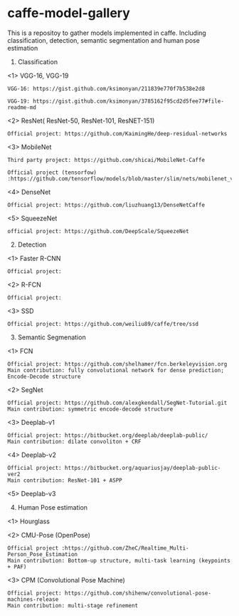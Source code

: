 
# caffe-model-gallery

This is a repositoy to gather models implemented in caffe. Including classification, detection, semantic segmentation and human pose estimation

1. Classification

  <1> VGG-16, VGG-19
  
  	VGG-16: https://gist.github.com/ksimonyan/211839e770f7b538e2d8
	
  	VGG-19: https://gist.github.com/ksimonyan/3785162f95cd2d5fee77#file-readme-md
  
  <2> ResNet( ResNet-50, ResNet-101, ResNET-151)
  
  	Official project: https://github.com/KaimingHe/deep-residual-networks
  <3> MobileNet
  
  	Third party project: https://github.com/shicai/MobileNet-Caffe
	
	Official project (tensorfow) :https://github.com/tensorflow/models/blob/master/slim/nets/mobilenet_v1.md
  <4> DenseNet
  
  	Official project: https://github.com/liuzhuang13/DenseNetCaffe
	
  <5> SqueezeNet
  
  	official project: https://github.com/DeepScale/SqueezeNet

2. Detection

  <1> Faster R-CNN
  
	Official project: 
	
  <2> R-FCN
  
	Official project:
	
  <3> SSD
  
  	Official project: https://github.com/weiliu89/caffe/tree/ssd

3. Semantic Segmenation

  <1> FCN
  
	Official project: https://github.com/shelhamer/fcn.berkeleyvision.org
	Main contribution: fully convolutional network for dense prediction; Encode-Decode structure
	
  <2> SegNet
  
	Official project: https://github.com/alexgkendall/SegNet-Tutorial.git
	Main contribution: symmetric encode-decode structure
	
  <3> Deeplab-v1
  
	Official project: https://bitbucket.org/deeplab/deeplab-public/
	Main contribution: dilate convoliton + CRF
	
  <4> Deeplab-v2
  
	Official project: https://bitbucket.org/aquariusjay/deeplab-public-ver2	 
  	Main contribution: ResNet-101 + ASPP
	
  <5> Deeplab-v3
	
4. Human Pose estimation

  <1> Hourglass
  	
  <2> CMU-Pose (OpenPose)
  
 	Official project :https://github.com/ZheC/Realtime_Multi-Person_Pose_Estimation
	Main contribution: Bottom-up structure, multi-task learning (keypoints + PAF)
  <3> CPM (Convolutional Pose Machine)
  
  	Official project: https://github.com/shihenw/convolutional-pose-machines-release
	Main contribution: multi-stage refinement
